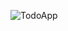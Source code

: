 ![TodoApp](https://github.com/AhmedEzz32/Todo_app/assets/132682073/db60f529-5f73-4ce4-94a8-66440866765d)
